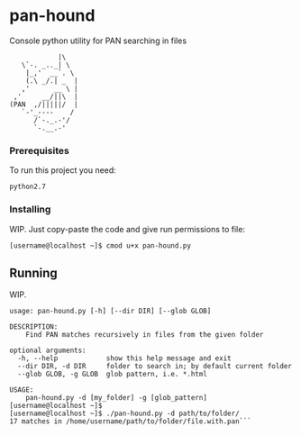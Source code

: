 # pan-hound

Console python utility for PAN searching in files

```
            |\
   \`-. _.._| \
    |_,'  __`. \
    (.\ _/.| _  |
   ,'      __ \ |
 ,'     __/||\  |
(PAN  ,/|||||/  |
   `-'_----    /
      /`-._.-'/
      `-.__.-'
```

### Prerequisites

To run this project you need:

```
python2.7
```

### Installing

WIP. Just copy-paste the code and give run permissions to file:

```[username@localhost ~]$ cmod u+x pan-hound.py```

## Running

WIP. 

```[username@localhost ~]$ ./pan-hound.py -h
usage: pan-hound.py [-h] [--dir DIR] [--glob GLOB]

DESCRIPTION:
    Find PAN matches recursively in files from the given folder

optional arguments:
  -h, --help            show this help message and exit
  --dir DIR, -d DIR     folder to search in; by default current folder
  --glob GLOB, -g GLOB  glob pattern, i.e. *.html

USAGE:
    pan-hound.py -d [my_folder] -g [glob_pattern]
[username@localhost ~]$
[username@localhost ~]$ ./pan-hound.py -d path/to/folder/
17 matches in /home/username/path/to/folder/file.with.pan```